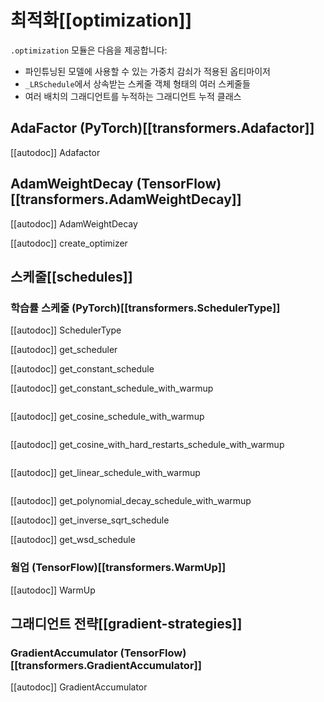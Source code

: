 <!--Copyright 2020 The HuggingFace Team. All rights reserved.

Licensed under the Apache License, Version 2.0 (the "License"); you may not use this file except in compliance with
the License. You may obtain a copy of the License at

http://www.apache.org/licenses/LICENSE-2.0

Unless required by applicable law or agreed to in writing, software distributed under the License is distributed on
an "AS IS" BASIS, WITHOUT WARRANTIES OR CONDITIONS OF ANY KIND, either express or implied. See the License for the
specific language governing permissions and limitations under the License.

⚠️ Note that this file is in Markdown but contain specific syntax for our doc-builder (similar to MDX) that may not be
rendered properly in your Markdown viewer.

-->

# 최적화[[optimization]]

`.optimization` 모듈은 다음을 제공합니다:

- 파인튜닝된 모델에 사용할 수 있는 가중치 감쇠가 적용된 옵티마이저
- `_LRSchedule`에서 상속받는 스케줄 객체 형태의 여러 스케줄들
- 여러 배치의 그래디언트를 누적하는 그래디언트 누적 클래스


## AdaFactor (PyTorch)[[transformers.Adafactor]]

[[autodoc]] Adafactor

## AdamWeightDecay (TensorFlow)[[transformers.AdamWeightDecay]]

[[autodoc]] AdamWeightDecay

[[autodoc]] create_optimizer

## 스케줄[[schedules]]

### 학습률 스케줄 (PyTorch)[[transformers.SchedulerType]]

[[autodoc]] SchedulerType

[[autodoc]] get_scheduler

[[autodoc]] get_constant_schedule

[[autodoc]] get_constant_schedule_with_warmup

<img alt="" src="https://huggingface.co/datasets/huggingface/documentation-images/resolve/main/warmup_constant_schedule.png"/>

[[autodoc]] get_cosine_schedule_with_warmup

<img alt="" src="https://huggingface.co/datasets/huggingface/documentation-images/resolve/main/warmup_cosine_schedule.png"/>

[[autodoc]] get_cosine_with_hard_restarts_schedule_with_warmup

<img alt="" src="https://huggingface.co/datasets/huggingface/documentation-images/resolve/main/warmup_cosine_hard_restarts_schedule.png"/>

[[autodoc]] get_linear_schedule_with_warmup

<img alt="" src="https://huggingface.co/datasets/huggingface/documentation-images/resolve/main/warmup_linear_schedule.png"/>

[[autodoc]] get_polynomial_decay_schedule_with_warmup

[[autodoc]] get_inverse_sqrt_schedule

[[autodoc]] get_wsd_schedule

### 웜업 (TensorFlow)[[transformers.WarmUp]]

[[autodoc]] WarmUp

## 그래디언트 전략[[gradient-strategies]]

### GradientAccumulator (TensorFlow)[[transformers.GradientAccumulator]]

[[autodoc]] GradientAccumulator

